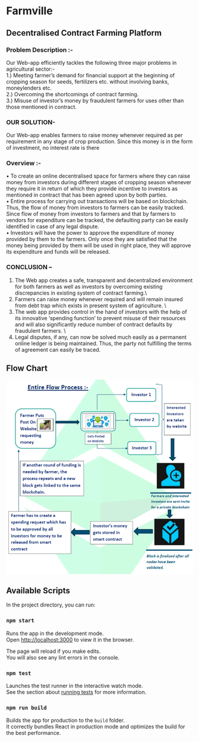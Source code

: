 # Farmville
## Decentralised Contract Farming Platform

### Problem Description :-
Our Web-app efficiently tackles the following three major problems in agricultural sector:- \
1.) Meeting farmer’s demand for financial support at the beginning of cropping season for seeds, fertilizers etc. without involving banks, moneylenders etc. \
2.) Overcoming the shortcomings of contract farming. \
3.) Misuse of investor’s money by fraudulent farmers for uses other than those mentioned in contract. 



### OUR SOLUTION- 
Our Web-app enables farmers to raise money whenever required
as per requirement in any stage of crop production. Since this money is in the form of investment, no interest rate is there


### Overview :-
• To create an online decentralised space for farmers where they can raise money from investors during different stages of cropping season whenever they require it in return of which they provide incentive to investors as mentioned in contract that has been agreed upon by both parties.\
• Entire process for carrying out transactions will be based on blockchain. Thus, the flow of money from investors to farmers can be easily tracked. Since flow of money from investors to farmers and that by farmers to vendors for expenditure can be tracked, the defaulting party can be easily identified in case of any legal dispute.\
• Investors will have the power to approve the expenditure of money provided by them to the farmers. Only once they are satisfied that the money being provided by them will be used in right place, they will approve its expenditure and funds will be released.

### CONCLUSION –
1. The Web app creates a safe, transparent and decentralized environment for both farmers as well as investors by overcoming existing discrepancies in existing system of contract farming.\
2. Farmers can raise money whenever required and will remain insured from debt trap which exists in present system of agriculture. \
3. The web app provides control in the hand of investors with the help of its innovative ‘spending function’ to prevent misuse of their resources and will also significantly reduce number of contract defaults by fraudulent farmers. \
4. Legal disputes, if any, can now be solved much easily as a permanent online ledger is being maintained. Thus, the party not fulfilling the terms of agreement can easily be traced.

## Flow Chart
![](src/assets/Screenshot.png)


## Available Scripts

In the project directory, you can run:

### `npm start`

Runs the app in the development mode.\
Open [http://localhost:3000](http://localhost:3000) to view it in the browser.

The page will reload if you make edits.\
You will also see any lint errors in the console.

### `npm test`

Launches the test runner in the interactive watch mode.\
See the section about [running tests](https://facebook.github.io/create-react-app/docs/running-tests) for more information.

### `npm run build`

Builds the app for production to the `build` folder.\
It correctly bundles React in production mode and optimizes the build for the best performance.


